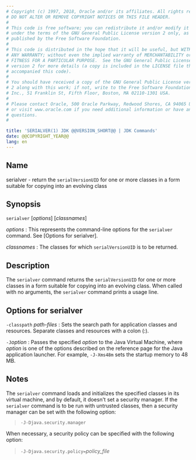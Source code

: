 ```yaml
---
# Copyright (c) 1997, 2018, Oracle and/or its affiliates. All rights reserved.
# DO NOT ALTER OR REMOVE COPYRIGHT NOTICES OR THIS FILE HEADER.
#
# This code is free software; you can redistribute it and/or modify it
# under the terms of the GNU General Public License version 2 only, as
# published by the Free Software Foundation.
#
# This code is distributed in the hope that it will be useful, but WITHOUT
# ANY WARRANTY; without even the implied warranty of MERCHANTABILITY or
# FITNESS FOR A PARTICULAR PURPOSE.  See the GNU General Public License
# version 2 for more details (a copy is included in the LICENSE file that
# accompanied this code).
#
# You should have received a copy of the GNU General Public License version
# 2 along with this work; if not, write to the Free Software Foundation,
# Inc., 51 Franklin St, Fifth Floor, Boston, MA 02110-1301 USA.
#
# Please contact Oracle, 500 Oracle Parkway, Redwood Shores, CA 94065 USA
# or visit www.oracle.com if you need additional information or have any
# questions.
#

title: 'SERIALVER(1) JDK @@VERSION_SHORT@@ | JDK Commands'
date: @@COPYRIGHT_YEAR@@
lang: en
---
```


## Name

serialver - return the `serialVersionUID` for one or more classes in a form
suitable for copying into an evolving class

## Synopsis

`serialver` \[*options*\] \[*classnames*\]

*options*
:   This represents the command-line options for the `serialver` command. See
    [Options for serialver].

*classnames*
:   The classes for which `serialVersionUID` is to be returned.

## Description

The `serialver` command returns the `serialVersionUID` for one or more classes
in a form suitable for copying into an evolving class. When called with no
arguments, the `serialver` command prints a usage line.

## Options for serialver

`-classpath` *path-files*
:   Sets the search path for application classes and resources. Separate
    classes and resources with a colon (:).

`-J`*option*
:   Passes the specified *option* to the Java Virtual Machine, where *option*
    is one of the options described on the reference page for the Java
    application launcher. For example, `-J-Xms48m` sets the startup memory to
    48 MB.

## Notes

The `serialver` command loads and initializes the specified classes in its
virtual machine, and by default, it doesn't set a security manager. If the
`serialver` command is to be run with untrusted classes, then a security
manager can be set with the following option:

>   `-J-Djava.security.manager`

When necessary, a security policy can be specified with the following option:

>   `-J-Djava.security.policy=`*policy\_file*
